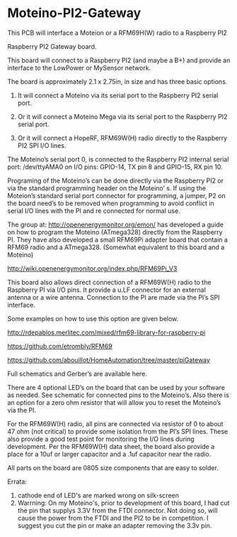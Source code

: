 # Moteino-PI2-Gateway
This PCB will interface a Moteion or a RFM69H(W) radio to a Raspberry PI2

Raspberry PI2 Gateway board.

This board will connect to a Raspberry PI2 (and maybe a B+) and provide an interface to the LowPower or MySensor network.

The board is approximately 2.1 x 2.75in, in size and has three basic options.

1)	It will connect a Moteino via its serial port to the Raspberry PI2 serial port.

2)	Or it will connect a Moteino Mega via its serial port to the Raspberry PI2 serial port.

3)	Or it will connect a HopeRF, RFM69W(H) radio directly to the Raspberry PI2 SPI I/O lines.

The Moteino’s serial port 0, is connected to the Raspberry PI2 internal serial port: /dev/ttyAMA0 on I/O pins: GPIO-14, TX pin 8 and GPIO-15, RX pin 10. 

Programing of the Moteino’s can be done directly via the Raspberry PI2 or via the standard programming header on the Moteino’ s. If using the Moteion’s standard serial port connector for programming, a jumper, P2 on the board need’s to be removed when programming to avoid conflict in serial I/O lines with the PI and re connected for normal use.

The group at: http://openenergymonitor.org/emon/ has developed a guide on how to program the Moteino (ATmega328) directly from the Raspberry PI. They have also developed a small RFM69Pi adapter board that contain a RFM69 radio and a ATmega328. (Somewhat equivalent to this board and a Moteino)

http://wiki.openenergymonitor.org/index.php/RFM69Pi_V3

This board also allows direct connection of a RFM69W(H) radio to the Raspberry PI via I/O pins. It provide a u.LF connector for an external antenna or a wire antenna. Connection to the PI are made via the PI’s SPI interface.

Some examples on how to use this option are given below.

http://rdepablos.merlitec.com/mixed/rfm69-library-for-raspberry-pi

https://github.com/etrombly/RFM69

https://github.com/abouillot/HomeAutomation/tree/master/piGateway

Full schematics and Gerber’s are available here.

There are 4 optional LED’s on the board that can be used by your software as needed. See schematic for connected pins to the Moteino’s. Also there is an option for a zero ohm resistor that will allow you to reset the Moteino’s via the PI.

For the RFM69W(H) radio, all pins are connected via resistor of 0 to about 47 ohm (not critical) to provide some isolation from the PI’s SPI lines. These also provide a good test point for monitoring the I/O lines during development. Per the RFM69W(H)  data sheet, the board also provide a place for a 10uf or larger capacitor and a .1uf capacitor near the radio.

All parts on the board are 0805 size components that are easy to solder.

Errata:

1) cathode end of LED's are marked wrong on silk-screen
2) Warrning: On my Moteino's, prior to development of this board, I had cut the pin that supplys 3.3V from the FTDI connector. Not doing so, will cause the power from the FTDI and the PI2 to be in competition. I suggest you cut the pin or make an adapter removing the 3.3v pin.



